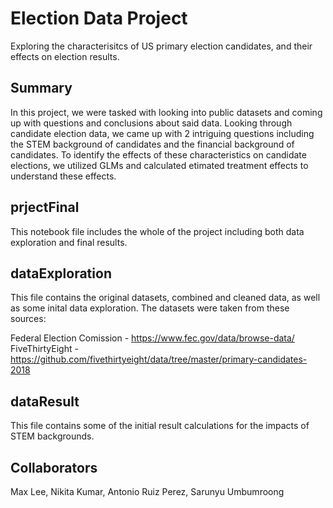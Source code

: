 # Election Data Project
 Exploring the characterisitcs of US primary election candidates, and their effects on election results.

## Summary
In this project, we were tasked with looking into public datasets and coming up with questions and conclusions about said data. Looking through candidate election data, we came up with 2 intriguing questions including the STEM background of candidates and the financial background of candidates. To identify the effects of these characteristics on candidate elections, we utilized GLMs and calculated etimated treatment effects to understand these effects.

## prjectFinal
This notebook file includes the whole of the project including both data exploration and final results.

## dataExploration
This file contains the original datasets, combined and cleaned data, as well as some inital data exploration. The datasets were taken from these sources:

Federal Election Comission - https://www.fec.gov/data/browse-data/<br/>
FiveThirtyEight - https://github.com/fivethirtyeight/data/tree/master/primary-candidates-2018

## dataResult
This file contains some of the initial result calculations for the impacts of STEM backgrounds.

## Collaborators
Max Lee, Nikita Kumar, Antonio Ruiz Perez, Sarunyu Umbumroong